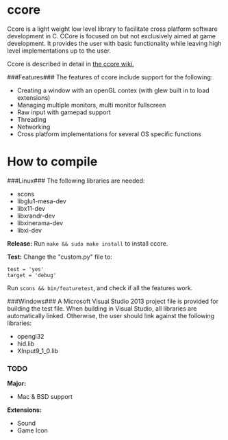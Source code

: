 ccore
=====

Ccore is a light weight low level library to facilitate cross platform software development in C. CCore is focused on but not exclusively aimed at game development. It provides the user with basic functionality while leaving high level implementations up to the user.

Ccore is described in detail in [the ccore wiki.](wiki)

###Features###
The features of ccore include support for the following:
- Creating a window with an openGL contex (with glew built in to load extensions)
- Managing multiple monitors, multi monitor fullscreen
- Raw input with gamepad support
- Threading
- Networking
- Cross platform implementations for several OS specific functions

How to compile
==============
###Linux###
The following libraries are needed:
- scons
- libglu1-mesa-dev
- libx11-dev
- libxrandr-dev
- libxinerama-dev
- libxi-dev

**Release:**
Run `make && sudo make install` to install ccore.

**Test:**
Change the "custom.py" file to:

<pre><code>test = 'yes'<br\>
target = 'debug'
</code></pre>

Run <code>scons && bin/featuretest</code>, and check if all the features work.

###Windows###
A Microsoft Visual Studio 2013 project file is provided for building the test file.
When building in Visual Studio, all libraries are automatically linked. Otherwise, the user should link against the following libraries:
- opengl32
- hid.lib
- XInput9_1_0.lib

### TODO ###
**Major:**
- Mac & BSD support

**Extensions:**
- Sound
- Game Icon
